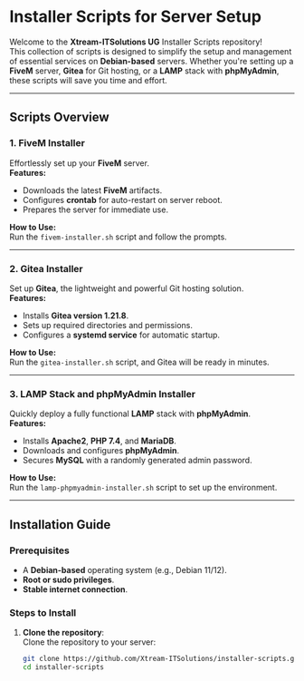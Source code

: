 # **Installer Scripts for Server Setup**

Welcome to the **Xtream-ITSolutions UG** Installer Scripts repository!  
This collection of scripts is designed to simplify the setup and management of essential services on **Debian-based** servers. Whether you're setting up a **FiveM** server, **Gitea** for Git hosting, or a **LAMP** stack with **phpMyAdmin**, these scripts will save you time and effort.

---

## **Scripts Overview**

### 1. **FiveM Installer**
Effortlessly set up your **FiveM** server.  
**Features:**  
- Downloads the latest **FiveM** artifacts.  
- Configures **crontab** for auto-restart on server reboot.  
- Prepares the server for immediate use.

**How to Use:**  
Run the `fivem-installer.sh` script and follow the prompts.

---

### 2. **Gitea Installer**
Set up **Gitea**, the lightweight and powerful Git hosting solution.  
**Features:**  
- Installs **Gitea version 1.21.8**.  
- Sets up required directories and permissions.  
- Configures a **systemd service** for automatic startup.

**How to Use:**  
Run the `gitea-installer.sh` script, and Gitea will be ready in minutes.

---

### 3. **LAMP Stack and phpMyAdmin Installer**
Quickly deploy a fully functional **LAMP** stack with **phpMyAdmin**.  
**Features:**  
- Installs **Apache2**, **PHP 7.4**, and **MariaDB**.  
- Downloads and configures **phpMyAdmin**.  
- Secures **MySQL** with a randomly generated admin password.

**How to Use:**  
Run the `lamp-phpmyadmin-installer.sh` script to set up the environment.

---

## **Installation Guide**

### Prerequisites
- A **Debian-based** operating system (e.g., Debian 11/12).  
- **Root or sudo privileges**.  
- **Stable internet connection**.

### Steps to Install

1. **Clone the repository**:  
   Clone the repository to your server:
   ```bash
   git clone https://github.com/Xtream-ITSolutions/installer-scripts.git
   cd installer-scripts